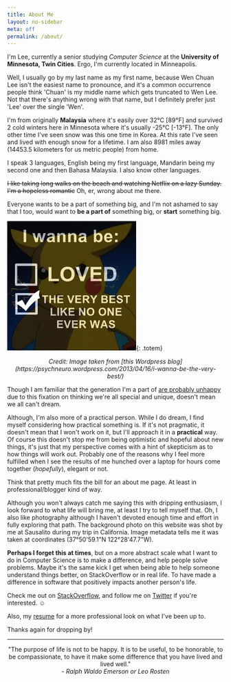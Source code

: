 ```yaml
---
title: About Me
layout: no-sidebar
meta: off
permalink: /about/
---
```


I'm Lee, currently a senior studying *Computer Science* at the **University of Minnesota, Twin Cities**. Ergo, I'm currently located in Minneapolis.

Well, I usually go by my last name as my first name, because Wen Chuan Lee isn't the easiest name to pronounce, and it's a common occurrence people think 'Chuan' is my middle name which gets truncated to Wen Lee. Not that there's anything wrong with that name, but I definitely prefer just 'Lee' over the single 'Wen'. 

I'm from originally **Malaysia** where it's easily over 32°C [89°F] and survived 2 cold winters here in Minnesota where it's usually -25°C [-13°F]. The only other time I've seen snow was this one time in Korea. At this rate I've seen and lived with enough snow for a lifetime. I am also 8981 miles away (14453.5 kilometers for us metric people) from home.

I speak 3 languages, English being my first language, Mandarin being my second one and then Bahasa Malaysia. I also know other languages.

<span  markdown="0"><s>I like taking long walks on the beach and watching Netflix on a lazy Sunday. I'm a hopeless romantic</s> Oh, er, wrong about me there. </span>

Everyone wants to be a part of something big, and I'm not ashamed to say that I too, would want to **be a part of** something big, or **start** something big.
<br />

![I wanna be the very best](/assets/images/theverybest.jpg){: .totem}

<div style="text-align: center" markdown="1"> <i>Credit: Image taken from [this Wordpress blog](https://psychneuro.wordpress.com/2013/04/16/i-wanna-be-the-very-best/)</i>
</div>

Though I am familiar that the generation I'm a part of [are probably unhappy](http://waitbutwhy.com/2013/09/why-generation-y-yuppies-are-unhappy.html) due to this fixation on thinking we're all special and unique, doesn't mean we all can't dream.  

Although, I'm also more of a practical person. While I do dream, I find myself considering how practical something is. If it's not pragmatic, it doesn't mean that I won't work on it, but I'll approach it in a **practical** way. Of course this doesn't stop me from being optimistic and hopeful about new things, it's just that my perspective comes with a hint of skepticism as to how things will work out. Probably one of the reasons why I feel more fulfilled when I see the results of me hunched over a laptop for hours come together (*hopefully*), elegant or not. 

Think that pretty much fits the bill for an about me page. At least in professional/blogger kind of way. 

Although you won't always catch me saying this with dripping enthusiasm, I look forward to what life will bring me, at least I try to tell myself that. Oh, I also like photography although I haven't devoted enough time and effort in fully exploring that path. The background photo on this website was shot by me at Sausalito during my trip in California. Image metadata tells me it was taken at coordinates (37°50'59.1"N 122°28'47.7"W). 

**Perhaps I forget this at times**, but on a more abstract scale what I want to do in Computer Science is to make a difference, and help people solve problems. Maybe it's the same kick I get when being able to help someone understand things better, on StackOverflow or in real life. To have made a difference in software that positively impacts another person's life.    

Check me out on [StackOverflow](https://www.stackoverflow.com/users/4512948/matrixanomaly), and follow me on [Twitter](https://www.twitter.com/wenchuanlee) if you're interested. ☺

Also, my [resume](/resume/) for a more professional look on what I've been up to. 

Thanks again for dropping by! 

<hr />
<div style="text-align: center"> "The purpose of life is not to be happy. It is to be useful, to be honorable, to be compassionate, to have it make some difference that you have lived and lived well." <br/> - <i>Ralph Waldo Emerson or Leo Rosten </i> </div>
